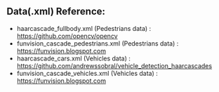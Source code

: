 ## Data(.xml) Reference:
* haarcascade_fullbody.xml (Pedestrians data) : https://github.com/opencv/opencv
* funvision_cascade_pedestrians.xml (Pedestrians data) : https://funvision.blogspot.com
* haarcascade_cars.xml (Vehicles data) : https://github.com/andrewssobral/vehicle_detection_haarcascades
* funvision_cascade_vehicles.xml (Vehicles data) : https://funvision.blogspot.com
